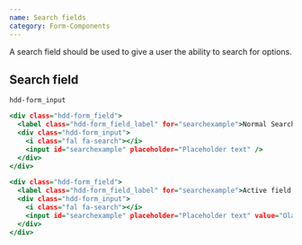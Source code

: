 ```yaml
---
name: Search fields
category: Form-Components
---
```


A search field should be used to give a user the ability to search for options.

## Search field
`hdd-form_input`

```search-fields.html
<div class="hdd-form_field">
  <label class="hdd-form_field_label" for="searchexample">Normal Search field </label>
  <div class="hdd-form_input">
    <i class="fal fa-search"></i>
    <input id="searchexample" placeholder="Placeholder text" />
  </div>
</div>

<div class="hdd-form_field">
  <label class="hdd-form_field_label" for="searchexample">Active field with text input </label>
  <div class="hdd-form_input">
    <i class="fal fa-search"></i>
    <input id="searchexample" placeholder="Placeholder text" value="Ola Nordmann" />
  </div>
</div>
```
